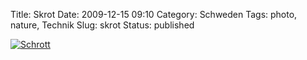 Title: Skrot
Date: 2009-12-15 09:10
Category: Schweden
Tags: photo, nature, Technik
Slug: skrot
Status: published

[![Schrott](/pic/skrotskog_s.jpg "Schrott")](/pic/skrotskog_l.jpg)

